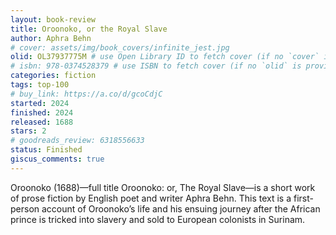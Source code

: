 ```yaml
---
layout: book-review
title: Oroonoko, or the Royal Slave
author: Aphra Behn
# cover: assets/img/book_covers/infinite_jest.jpg
olid: OL37937775M # use Open Library ID to fetch cover (if no `cover` is provided)
# isbn: 978-0374528379 # use ISBN to fetch cover (if no `olid` is provided, dashes are optional)
categories: fiction
tags: top-100
# buy_link: https://a.co/d/gcoCdjC
started: 2024
finished: 2024
released: 1688
stars: 2
# goodreads_review: 6318556633
status: Finished
giscus_comments: true
---
```


Oroonoko (1688)—full title Oroonoko: or, The Royal Slave—is a short work of prose fiction by English poet and writer Aphra Behn. This text is a first-person account of Oroonoko’s life and his ensuing journey after the African prince is tricked into slavery and sold to European colonists in Surinam.
